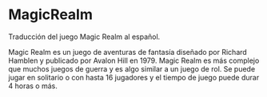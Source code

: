 # MagicRealm
Traducción del juego Magic Realm al español.

Magic Realm es un juego de aventuras de fantasía diseñado por Richard Hamblen y publicado por Avalon Hill en 1979. Magic Realm es más complejo que muchos juegos de guerra y es algo similar a un juego de rol. Se puede jugar en solitario o con hasta 16 jugadores y el tiempo de juego puede durar 4 horas o más.
